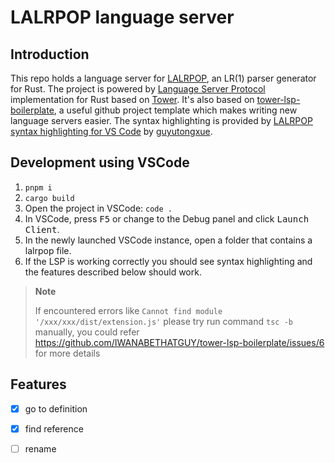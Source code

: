 # LALRPOP language server

## Introduction
This repo holds a language server for [LALRPOP](https://github.com/lalrpop/lalrpop), an LR(1) parser generator for Rust.
The project is powered by [Language Server Protocol](https://microsoft.github.io/language-server-protocol) implementation for Rust based on [Tower](https://github.com/tower-rs/tower).
It's also based on [tower-lsp-boilerplate](https://github.com/IWANABETHATGUY/tower-lsp-boilerplate), a useful github project template which makes writing new language servers easier.
The syntax highlighting is provided by [LALRPOP syntax highlighting for VS Code](https://github.com/guyutongxue/VSC_LalrpopHighlight?tab=readme-ov-file) by [guyutongxue](https://github.com/guyutongxue).

## Development using VSCode
1. `pnpm i`
2. `cargo build`
3. Open the project in VSCode: `code .`
4. In VSCode, press <kbd>F5</kbd> or change to the Debug panel and click <kbd>Launch Client</kbd>.
5. In the newly launched VSCode instance, open a folder that contains a lalrpop file.
6. If the LSP is working correctly you should see syntax highlighting and the features described below should work.
> **Note**  
> 
> If encountered errors like `Cannot find module '/xxx/xxx/dist/extension.js'`
> please try run command `tsc -b` manually, you could refer https://github.com/IWANABETHATGUY/tower-lsp-boilerplate/issues/6 for more details

## Features

<!-- - [ ] InlayHint for LiteralType

- [ ] semantic token   
make sure your semantic token is enabled, you could enable your `semantic token` by
adding this line  to your `settings.json`
```json
{
 "editor.semanticHighlighting.enabled": true,
}
```

- [ ] syntactic error diagnostic

- [ ] code completion -->

- [x] go to definition

- [x] find reference

- [ ] rename







